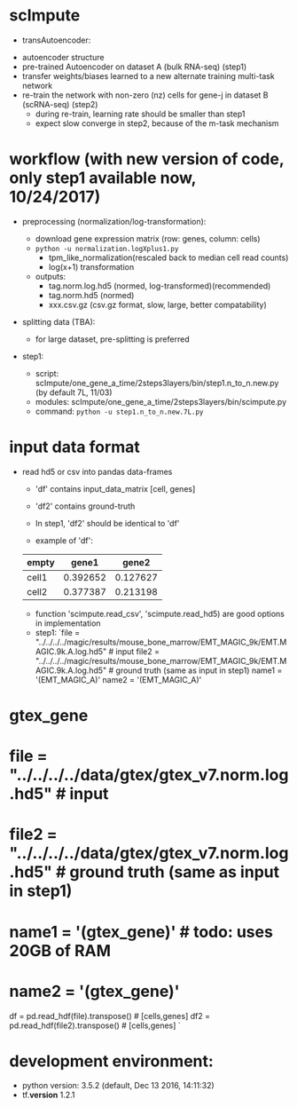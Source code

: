 # scImpute
* transAutoencoder: 
- autoencoder structure
- pre-trained Autoencoder on dataset A (bulk RNA-seq) (step1)
- transfer weights/biases learned to a new alternate training multi-task network
- re-train the network with non-zero (nz) cells for gene-j in dataset B (scRNA-seq) (step2)
  - during re-train, learning rate should be smaller than step1
  - expect slow converge in step2, because of the m-task mechanism

# workflow (with new version of code, only step1 available now, 10/24/2017)
* preprocessing (normalization/log-transformation):
  - download gene expression matrix (row: genes, column: cells)
  - `python -u normalization.logXplus1.py`
    - tpm_like_normalization(rescaled back to median cell read counts)
    - log(x+1) transformation
  - outputs:
    - tag.norm.log.hd5 (normed, log-transformed)(recommended)
    - tag.norm.hd5 (normed)
    - xxx.csv.gz (csv.gz format, slow, large, better compatability)
    
* splitting data (TBA):
  - for large dataset, pre-splitting is preferred
  
* step1: 
  - script: scImpute/one_gene_a_time/2steps3layers/bin/step1.n_to_n.new.py (by default 7L, 11/03)
  - modules: scImpute/one_gene_a_time/2steps3layers/bin/scimpute.py
  - command: `python -u step1.n_to_n.new.7L.py`
  
# input data format
- read hd5 or csv into pandas data-frames
  - 'df' contains input_data_matrix [cell, genes]
  - 'df2' contains ground-truth
  - In step1, 'df2' should be identical to 'df'
  
  - example of 'df':
  
  empty|gene1|gene2
  ---|---|---
  cell1|0.392652|0.127627
  cell2|0.377387|0.213198
  
  - function 'scimpute.read_csv', 'scimpute.read_hd5) are good options in implementation
  - step1: 
`file = "../../../../magic/results/mouse_bone_marrow/EMT_MAGIC_9k/EMT.MAGIC.9k.A.log.hd5"  # input
file2 = "../../../../magic/results/mouse_bone_marrow/EMT_MAGIC_9k/EMT.MAGIC.9k.A.log.hd5"  # ground truth (same as input in step1)
name1 = '(EMT_MAGIC_A)'
name2 = '(EMT_MAGIC_A)'
# gtex_gene
# file = "../../../../data/gtex/gtex_v7.norm.log.hd5"  # input
# file2 = "../../../../data/gtex/gtex_v7.norm.log.hd5"  # ground truth (same as input in step1)
# name1 = '(gtex_gene)'  # todo: uses 20GB of RAM
# name2 = '(gtex_gene)'
df = pd.read_hdf(file).transpose()  # [cells,genes]
df2 = pd.read_hdf(file2).transpose()  # [cells,genes]
`

# development environment:
  - python version: 3.5.2 (default, Dec 13 2016, 14:11:32)
  - tf.__version__ 1.2.1





